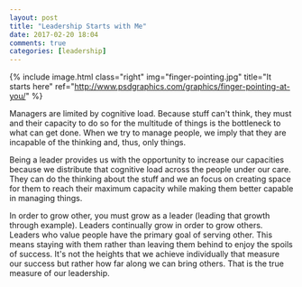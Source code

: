 ```yaml
---
layout: post
title: "Leadership Starts with Me"
date: 2017-02-20 18:04
comments: true
categories: [leadership]
---
```

{% include image.html class="right" img="finger-pointing.jpg" title="It starts here" ref="http://www.psdgraphics.com/graphics/finger-pointing-at-you/" %}

Managers are limited by cognitive load. Because stuff can't think, they must and their capacity to do so for the multitude of things is the bottleneck to what can get done. When we try to manage people, we imply that they are incapable of the thinking and, thus, only things.

Being a leader provides us with the opportunity to increase our capacities because we distribute that cognitive load across the people under our care. They can do the thinking about the stuff and we an focus on creating space for them to reach their maximum capacity while making them better capable in managing things.

In order to grow other, you must grow as a leader (leading that growth through example). Leaders continually grow in order to grow others. Leaders who value people have the primary goal of serving other. This means staying with them rather than leaving them behind to enjoy the spoils of success. It's not the heights that we achieve individually that measure our success but rather how far along we can bring others. That is the true measure of our leadership.

